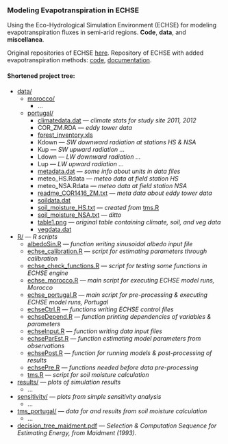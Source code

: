 ### Modeling Evapotranspiration in ECHSE

Using the Eco-Hydrological Simulation Environment (ECHSE) for modeling evapotranspiration fluxes in semi-arid regions.
**Code**, **data**, and **miscellanea**.

Original repositories of ECHSE [here](https://github.com/echse).
Repository of ECHSE with added evapotranspiration methods: [code](https://github.com/tpilz/echse_engines), [documentation](https://github.com/tpilz/echse_doc).

#### Shortened project tree:

* [data/](./data/)
  * [morocco/](./data/morocco/)
    * ...
  * [portugal/](./data/portugal/)
    * [climatedata.dat](./data/portugal/climatedata.dat) &mdash; _climate stats for study site 2011, 2012_
    * COR_ZM.RDA &mdash; _eddy tower data_
    * [forest_inventory.xls](./data/portugal/forest_inventory.xls)
    * Kdown &mdash; _SW downward radiation at stations HS & NSA_
    * Kup &mdash; _SW upward radiation ..._
    * Ldown &mdash; _LW downward radiation ..._
    * Lup &mdash; _LW upward radiation ..._
    * [metadata.dat](./data/portugal/metadata.dat) &mdash; _some info about units in data files_
    * meteo_HS.Rdata &mdash; _meteo data at field station HS_
    * meteo_NSA.Rdata &mdash; _meteo data at field station NSA_
    * [readme_COR1416_ZM.txt](./data/portugal/readme_COR1416_ZM.txt) &mdash; _meta data about eddy tower data_
    * [soildata.dat](./data/portugal/soildata.dat)
    * [soil_moisture_HS.txt](./data/portugal/soil_moisture_HS.txt) &mdash; _created from_ [tms.R](./R/tms.R)
    * [soil_moisture_NSA.txt](./data/portugal/soil_moisture_NSA.txt) &mdash; _ditto_
    * [table1.png](./data/portugal/table1.png) &mdash; _original table containing climate, soil, and veg data_
    * [vegdata.dat](./data/portugal/vegdata.dat)
* [R/](./R/) &mdash; _R scripts_
  * [albedoSin.R](./R/albedoSin.R) &mdash; _function writing sinusoidal albedo input file_
  * [echse_calibration.R](./R/echse_calibration.R) &mdash; _script for estimating parameters through calibration_
  * [echse_check_functions.R](./R/echse_check_functions.R) &mdash; _script for testing some functions in ECHSE engine_
  * [echse_morocco.R](./R/echse_morocco.R) &mdash; _main script for executing ECHSE model runs, Morocco_
  * [echse_portugal.R](./R/echse_portugal.R) &mdash; _main script for pre-processing & executing ECHSE model runs, Portugal_
  * [echseCtrl.R](./R/echseCtrl.R) &mdash; _functions writing ECHSE control files_
  * [echseDepend.R](./R/echseDepend.R) &mdash; _function printing dependencies of variables & parameters_
  * [echseInput.R](./R/echseInput.R) &mdash; _function writing data input files_
  * [echseParEst.R](./R/echseParEst.R) &mdash; _function estimating model parameters from observations_
  * [echsePost.R](./R/echsePost.R) &mdash; _function for running models & post-processing of results_
  * [echsePre.R](./R/echsePre.R) &mdash; _functions needed before data pre-processing_
  * [tms.R](./R/tms.R) &mdash; _script for soil moisture calculation_
* [results/](./results/) &mdash; _plots of simulation results_
  * ...
* [sensitivity/](./sensitivity/) &mdash; _plots from simple sensitivity analysis_
  * ...
* [tms_portugal/](./tms_portugal) &mdash; _data for and results from soil moisture calculation_
  * ...
* [decision_tree_maidment.pdf](./decision_tree_maidment.pdf) &mdash; _Selection & Computation Sequence for Estimating Energy, from Maidment (1993)._
